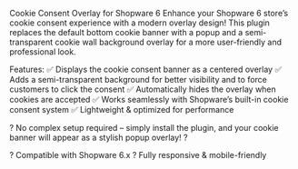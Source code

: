 Cookie Consent Overlay for Shopware 6
Enhance your Shopware 6 store’s cookie consent experience with a modern overlay design! This plugin replaces the default bottom cookie banner with a  popup and a semi-transparent cookie wall background overlay for a more user-friendly and professional look.

Features:
✅ Displays the cookie consent banner as a centered overlay
✅ Adds a semi-transparent background for better visibility and to force customers to click the consent
✅ Automatically hides the overlay when cookies are accepted
✅ Works seamlessly with Shopware’s built-in cookie consent system
✅ Lightweight & optimized for performance

? No complex setup required – simply install the plugin, and your cookie banner will appear as a stylish popup overlay! ?

? Compatible with Shopware 6.x
? Fully responsive & mobile-friendly
